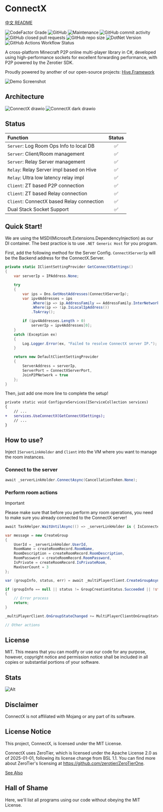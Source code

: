 # ConnectX

[中文 README](https://github.com/Corona-Studio/ConnectX/blob/main/README_CN.md)

![CodeFactor Grade](https://img.shields.io/codefactor/grade/github/corona-studio/connectx?logo=codefactor&style=for-the-badge)
![GitHub](https://img.shields.io/github/license/corona-studio/connectx?logo=github&style=for-the-badge)
![Maintenance](https://img.shields.io/maintenance/yes/2025?logo=diaspora&style=for-the-badge)
![GitHub commit activity](https://img.shields.io/github/commit-activity/m/Corona-Studio/connectx?style=for-the-badge)
![GitHub closed pull requests](https://img.shields.io/github/issues-pr-closed/corona-studio/connectx?logo=github&style=for-the-badge)
![GitHub repo size](https://img.shields.io/github/repo-size/corona-studio/connectx?logo=github&style=for-the-badge)
![DotNet Version](https://img.shields.io/badge/.NET-9-blue?style=for-the-badge)
![GitHub Actions Workflow Status](https://img.shields.io/github/actions/workflow/status/Corona-Studio/ConnectX/codeql.yml?style=for-the-badge&logo=github&label=CodeQL%20Advanced)

A cross-platform Minecraft P2P online multi-player library in C#, developed using high-performance sockets for excellent forwarding performance, with P2P powered by the Zerotier SDK.

Proudly powered by another of our open-source projects: [Hive.Framework](https://github.com/Corona-Studio/Hive.Framework)

![Demo Screenshot](https://github.com/user-attachments/assets/893ffc13-92b2-4700-bca1-6b8e5151efa8)

## Architecture

![ConnectX drawio](https://github.com/user-attachments/assets/fe47401c-6543-48a1-9c22-3617dfa9ce42#gh-light-mode-only)
![ConnectX dark drawio](https://github.com/user-attachments/assets/4d77b985-4c63-4c2b-a3f6-5e3b98ef9ff0#gh-dark-mode-only)

## Status

| Function                                  |       Status       |
| :---------------------------------------- | :----------------: |
| `Server`: Log Room Ops Info to local DB   | :white_check_mark: |
| `Server`: Client/Room management          | :white_check_mark: |
| `Server`: Relay Server management         | :white_check_mark: |
| `Relay`: Relay Server impl based on Hive  | :white_check_mark: |
| `Relay`: Ultra low latency relay impl     | :white_check_mark: |
| `Client`: ZT based P2P connection         | :white_check_mark: |
| `Client`: ZT based Relay connection       | :white_check_mark: |
| `Client`: ConnectX based Relay connection | :white_check_mark: |
| Dual Stack Socket Support                 | :white_check_mark: |

## Quick Start!

We are using the MSDI(Microsoft.Extensions.DependencyInjection) as our DI container. The best practice is to use `.NET Generic Host` for you program.

First, add the following method for the Server Config. `ConnectXServerIp` will be the Backend address for the ConnectX.Server.

```c#
private static IClientSettingProvider GetConnectXSettings()
{
    var serverIp = IPAddress.None;

    try
    {
        var ips = Dns.GetHostAddresses(ConnectXServerIp);
        var ipv4Addresses = ips
            .Where(ip => ip.AddressFamily == AddressFamily.InterNetwork)
            .Where(ip => !ip.IsLocalIpAddress())
            .ToArray();

        if (ipv4Addresses.Length > 0)
            serverIp = ipv4Addresses[0];
    }
    catch (Exception ex)
    {
        Log.Logger.Error(ex, "Failed to resolve ConnectX server IP.");
    }

    return new DefaultClientSettingProvider
    {
        ServerAddress = serverIp,
        ServerPort = ConnectXServerPort,
        JoinP2PNetwork = true
    };
}
```

Then, just add one more line to complete the setup!

```diff
private static void ConfigureServices(IServiceCollection services)
{
    // ...
+   services.UseConnectX(GetConnectXSettings);
    // ...
}
```

## How to use?

Inject `IServerLinkHolder` and `Client` into the VM where you want to manage the room instances.

### Connect to the server

```c#
await _serverLinkHolder.ConnectAsync(CancellationToken.None);
```

### Perform room actions

> [!IMPORTANT]  
> Please make sure that before you perform any room operations, you need to make sure you already connected to the ConnectX server!
>
> ```c#
> await TaskHelper.WaitUntilAsync(() => _serverLinkHolder is { IsConnected: true, IsSignedIn: true });
> ```

```c#
var message = new CreateGroup
{
    UserId = _serverLinkHolder.UserId,
    RoomName = createRoomRecord.RoomName,
    RoomDescription = createRoomRecord.RoomDescription,
    RoomPassword = createRoomRecord.RoomPassword,
    IsPrivate = createRoomRecord.IsPrivateRoom,
    MaxUserCount = 3
};

var (groupInfo, status, err) = await _multiPlayerClient.CreateGroupAsync(message, CancellationToken.None);

if (groupInfo == null || status != GroupCreationStatus.Succeeded || !string.IsNullOrEmpty(err))
{
    // Error process
    return;
}

_multiPlayerClient.OnGroupStateChanged += MultiPlayerClientOnGroupStateChanged;

// Other actions
```

## License

MIT. This means that you can modify or use our code for any purpose, however, copyright notice and permission notice shall be included in all copies or substantial portions of your software.

## Stats

![Alt](https://repobeats.axiom.co/api/embed/6087c9625a31a996d4aa921483f8b10ea00853d5.svg "Repobeats analytics image")

## Disclaimer

ConnectX is not affiliated with Mojang or any part of its software.

## License Notice

This project, ConnectX, is licensed under the MIT License.

ConnectX uses ZeroTier, which is licensed under the Apache License 2.0 as of 2025-01-01, following its license change from BSL 1.1. You can find more about ZeroTier's licensing at https://github.com/zerotier/ZeroTierOne.

[See Also](https://github.com/Corona-Studio/ConnectX/blob/main/ZEROTIER_LICENSE.txt)

## Hall of Shame

Here, we'll list all programs using our code without obeying the MIT License.
